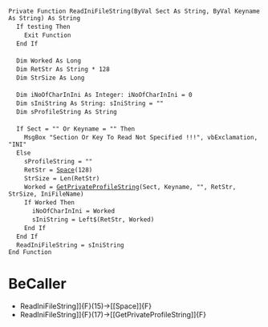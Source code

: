 &nbsp;  &nbsp;  &nbsp;  &nbsp;  
`Private Function ReadIniFileString(ByVal Sect As String, ByVal Keyname As String) As String`  
&nbsp;&nbsp;&nbsp;&nbsp;`If testing Then`  
&nbsp;&nbsp;&nbsp;&nbsp;&nbsp;&nbsp;&nbsp;&nbsp;`Exit Function`  
&nbsp;&nbsp;&nbsp;&nbsp;`End If`  
&nbsp;  &nbsp;  &nbsp;  &nbsp;  
&nbsp;&nbsp;&nbsp;&nbsp;`Dim Worked As Long`  
&nbsp;&nbsp;&nbsp;&nbsp;`Dim RetStr As String * 128`  
&nbsp;&nbsp;&nbsp;&nbsp;`Dim StrSize As Long`  
&nbsp;  &nbsp;  &nbsp;  &nbsp;  
&nbsp;&nbsp;&nbsp;&nbsp;`Dim iNoOfCharInIni As Integer: iNoOfCharInIni = 0`  
&nbsp;&nbsp;&nbsp;&nbsp;`Dim sIniString As String: sIniString = ""`  
&nbsp;&nbsp;&nbsp;&nbsp;`Dim sProfileString As String`  
&nbsp;  &nbsp;  &nbsp;  &nbsp;  
&nbsp;&nbsp;&nbsp;&nbsp;`If Sect = "" Or Keyname = "" Then`  
&nbsp;&nbsp;&nbsp;&nbsp;&nbsp;&nbsp;&nbsp;&nbsp;`MsgBox "Section Or Key To Read Not Specified !!!", vbExclamation, "INI"`  
&nbsp;&nbsp;&nbsp;&nbsp;`Else`  
&nbsp;&nbsp;&nbsp;&nbsp;&nbsp;&nbsp;&nbsp;&nbsp;`sProfileString = ""`  
&nbsp;&nbsp;&nbsp;&nbsp;&nbsp;&nbsp;&nbsp;&nbsp;`RetStr = `[`Space`](Space)`(128)`  
&nbsp;&nbsp;&nbsp;&nbsp;&nbsp;&nbsp;&nbsp;&nbsp;`StrSize = Len(RetStr)`  
&nbsp;&nbsp;&nbsp;&nbsp;&nbsp;&nbsp;&nbsp;&nbsp;`Worked = `[`GetPrivateProfileString`](GetPrivateProfileString)`(Sect, Keyname, "", RetStr, StrSize, IniFileName)`  
&nbsp;&nbsp;&nbsp;&nbsp;&nbsp;&nbsp;&nbsp;&nbsp;`If Worked Then`  
&nbsp;&nbsp;&nbsp;&nbsp;&nbsp;&nbsp;&nbsp;&nbsp;&nbsp;&nbsp;&nbsp;&nbsp;`iNoOfCharInIni = Worked`  
&nbsp;&nbsp;&nbsp;&nbsp;&nbsp;&nbsp;&nbsp;&nbsp;&nbsp;&nbsp;&nbsp;&nbsp;`sIniString = Left$(RetStr, Worked)`  
&nbsp;&nbsp;&nbsp;&nbsp;&nbsp;&nbsp;&nbsp;&nbsp;`End If`  
&nbsp;&nbsp;&nbsp;&nbsp;`End If`  
&nbsp;&nbsp;&nbsp;&nbsp;`ReadIniFileString = sIniString`  
`End Function`  


# BeCaller
- ReadIniFileString]]{F}(15)->[[Space]]{F}
- ReadIniFileString]]{F}(17)->[[GetPrivateProfileString]]{F}

